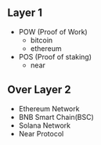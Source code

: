 ## Layer 1
- POW (Proof of Work)
  - bitcoin
  - ethereum
- POS (Proof of staking)
  - near

## Over Layer 2
- Ethereum Network
- BNB Smart Chain(BSC)
- Solana Network
- Near Protocol
  
